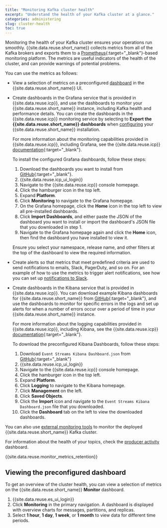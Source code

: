 ```yaml
---
title: "Monitoring Kafka cluster health"
excerpt: "Understand the health of your Kafka cluster at a glance."
categories: administering
slug: cluster-health
toc: true
---
```


Monitoring the health of your Kafka cluster ensures your operations run smoothly. {{site.data.reuse.short_name}} collects metrics from all of the Kafka brokers and exports them to a [Prometheus](https://prometheus.io/docs/introduction/overview/){:target="_blank"}-based monitoring platform. The metrics are useful indicators of the health of the cluster, and can provide warnings of potential problems.

You can use the metrics as follows:

- View a selection of metrics on a preconfigured [dashboard](#viewing-the-preconfigured-dashboard) in the {{site.data.reuse.short_name}} UI.
- Create dashboards in the Grafana service that is provided in {{site.data.reuse.icp}}, and use the dashboards to monitor your {{site.data.reuse.short_name}} instance, including Kafka health and performance details. You can create the dashboards in the {{site.data.reuse.icp}} monitoring service by selecting to **Export the {{site.data.reuse.short_name}} dashboards** when [configuring](../../installing/configuring/#ibm-cloud-private-monitoring-service) your {{site.data.reuse.short_name}} installation.

   For more information about the monitoring capabilities provided in {{site.data.reuse.icp}}, including Grafana, see the {{site.data.reuse.icp}} [documentation](https://www.ibm.com/support/knowledgecenter/SSBS6K_3.1.2/manage_metrics/monitoring_service.html){:target="_blank"}.

   To install the configured Grafana dashboards, follow these steps:

   1. Download the dashboards you want to install from [GitHub](https://github.com/IBM/event-streams/tree/master/support/dashboards/grafana/2019.4){:target="_blank"}.
   2. {{site.data.reuse.icp_ui_login}}
   3. Navigate to the {{site.data.reuse.icp}} console homepage.
   4. Click the hamburger icon in the top left.
   5. Expand **Platform**.
   6. Click  **Monitoring** to navigate to the Grafana homepage.
   7. On the Grafana homepage, click the **Home** icon in the top left to view all pre-installed dashboards.
   8. Click **Import Dashboards**, and either paste the JSON of the dashboard you want to install or import the dashboard's JSON file that you downloaded in step 1.
   9. Navigate to the Grafana homepage again and click the **Home** icon, then find the dashboard you have installed to view it.

   Ensure you select your namespace, release name, and other filters at the top of the dashboard to view the required information.
- Create alerts so that metrics that meet predefined criteria are used to send notifications to emails, Slack, PagerDuty, and so on. For an example of how to use the metrics to trigger alert notifications, see how you can set up [notifications to Slack](../../tutorials/monitoring-alerts/).
- Create dashboards in the Kibana service that is provided in {{site.data.reuse.icp}}. You can download example Kibana dashboards for {{site.data.reuse.short_name}} from [GitHub](https://github.com/IBM/event-streams/tree/master/support/dashboards/kibana){:target="_blank"}, and use the dashboards to monitor for specific errors in the logs and set up alerts for when a number of errors occur over a period of time in your {{site.data.reuse.short_name}} instance.

   For more information about the logging capabilities provided in {{site.data.reuse.icp}}, including Kibana, see the {{site.data.reuse.icp}} [documentation](https://www.ibm.com/support/knowledgecenter/SSBS6K_3.1.2/manage_metrics/logging_elk.html){:target="_blank"}.

   To download the preconfigured Kibana Dashboards, follow these steps:
   1. Download `Event Streams Kibana Dashboard.json` from [GitHub](https://github.com/IBM/event-streams/tree/master/support/dashboards/kibana/2019.4){:target="_blank"}
   2. {{site.data.reuse.icp_ui_login}}
   3. Navigate to the {{site.data.reuse.icp}} console homepage.
   4. Click the hamburger icon in the top left.
   5. Expand **Platform**.
   6. Click **Logging** to navigate to the Kibana homepage.
   7. Click **Management** on the left.
   8. Click **Saved Objects**.
   9. Click the **Import** icon and navigate to the `Event Streams Kibana Dashboard.json` file that you downloaded.
   10. Click the **Dashboard** tab on the left to view the downloaded dashboards.

You can also use [external monitoring tools](../external-monitoring/) to monitor the deployed {{site.data.reuse.short_name}} Kafka cluster.

For information about the health of your topics, check the [producer activity](../topic-health/) dashboard.

{{site.data.reuse.monitor_metrics_retention}}

## Viewing the preconfigured dashboard

To get an overview of the cluster health, you can view a selection of metrics on the {{site.data.reuse.short_name}} **Monitor** dashboard.

1. {{site.data.reuse.es_ui_login}}
2. Click **Monitoring** in the primary navigation. A dashboard is displayed with overview charts for messages, partitions, and replicas.
3. Select **1 hour**, **1 day**, **1 week**, or **1 month** to view data for different time periods.
